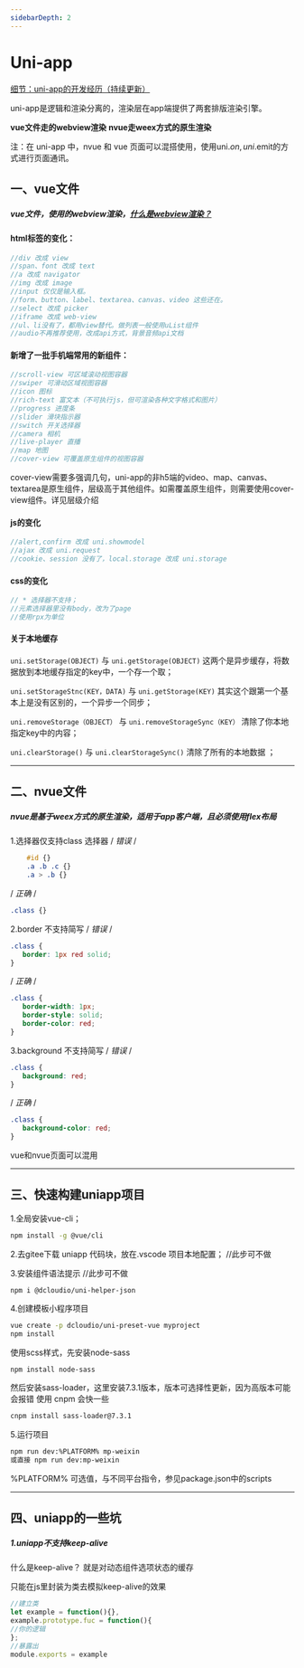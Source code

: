 ```yaml
---
sidebarDepth: 2
---
```


# Uni-app

[细节：uni-app的开发经历（持续更新）](https://juejin.cn/post/6844903910876905486#heading-18)

uni-app是逻辑和渲染分离的，渲染层在app端提供了两套排版渲染引擎。

**vue文件走的webview渲染**
**nvue走weex方式的原生渲染**

注：在 uni-app 中，nvue 和 vue 页面可以混搭使用，使用uni.$on,uni.$emit的方式进行页面通讯。

## 一、vue文件

##### vue文件，使用的webview渲染，[什么是webview渲染？](../css/xuanran)

#### html标签的变化：

```js
//div 改成 view
//span、font 改成 text
//a 改成 navigator
//img 改成 image
//input 仅仅是输入框。 
//form、button、label、textarea、canvas、video 这些还在。
//select 改成 picker
//iframe 改成 web-view
//ul、li没有了，都用view替代。做列表一般使用uList组件
//audio不再推荐使用，改成api方式，背景音频api文档
```

#### 新增了一批手机端常用的新组件：

```js
//scroll-view 可区域滚动视图容器
//swiper 可滑动区域视图容器
//icon 图标
//rich-text 富文本（不可执行js，但可渲染各种文字格式和图片）
//progress 进度条
//slider 滑块指示器
//switch 开关选择器
//camera 相机
//live-player 直播
//map 地图
//cover-view 可覆盖原生组件的视图容器 
```

cover-view需要多强调几句，uni-app的非h5端的video、map、canvas、textarea是原生组件，层级高于其他组件。如需覆盖原生组件，则需要使用cover-view组件。详见层级介绍

#### js的变化

```js
//alert,confirm 改成 uni.showmodel
//ajax 改成 uni.request
//cookie、session 没有了，local.storage 改成 uni.storage
```

#### css的变化

```js
// * 选择器不支持；
//元素选择器里没有body，改为了page
//使用rpx为单位
```

#### 关于本地缓存

`uni.setStorage(OBJECT)` 与 `uni.getStorage(OBJECT)` 这两个是异步缓存，将数据放到本地缓存指定的key中，一个存一个取；

`uni.setStorageStnc(KEY，DATA)` 与 `uni.getStorage(KEY)` 其实这个跟第一个基本上是没有区别的，一个异步一个同步；

`uni.removeStorage（OBJECT）` 与 `uni.removeStorageSync（KEY）` 清除了你本地指定key中的内容；

`uni.clearStorage()` 与 `uni.clearStorageSync()` 清除了所有的本地数据 ；

------

## 二、nvue文件

##### nvue是基于weex方式的原生渲染，适用于app客户端，且必须使用flex布局

1.选择器仅支持class 选择器
/ *错误* /

```css
    #id {}
    .a .b .c {}
    .a > .b {}
```

/ *正确* /

```css
.class {}
```

2.border 不支持简写
/ *错误* /

```css
.class {
   border: 1px red solid;
}
```

/ *正确* /

```css
.class {
   border-width: 1px;
   border-style: solid;
   border-color: red;
}
```

3.background 不支持简写
/ *错误* /

```css
.class {
   background: red;
}
```

/ *正确* /

```css
.class {
   background-color: red;
}
```

vue和nvue页面可以混用

------

## 三、快速构建uniapp项目

1.全局安装vue-cli；

```bash
npm install -g @vue/cli
```

2.去gitee下载 uniapp 代码块，放在.vscode 项目本地配置； 		//此步可不做

3.安装组件语法提示     	//此步可不做

```
npm i @dcloudio/uni-helper-json
```

4.创建模板小程序项目

```bash
vue create -p dcloudio/uni-preset-vue myproject
npm install
```

使用scss样式，先安装node-sass

```bash
npm install node-sass
```

然后安装sass-loader，这里安装7.3.1版本，版本可选择性更新，因为高版本可能会报错
使用 cnpm 会快一些

```bash
cnpm install sass-loader@7.3.1
```

5.运行项目

```bash
npm run dev:%PLATFORM% mp-weixin 
或直接 npm run dev:mp-weixin
```

%PLATFORM% 可选值，与不同平台指令，参见package.json中的scripts

------

## 四、uniapp的一些坑

##### 1.uniapp不支持keep-alive

什么是keep-alive？ 就是对动态组件选项状态的缓存

只能在js里封装为类去模拟keep-alive的效果

```js
//建立类
let example = function(){},
example.prototype.fuc = function(){
//你的逻辑
};
//暴露出
module.exports = example
```

